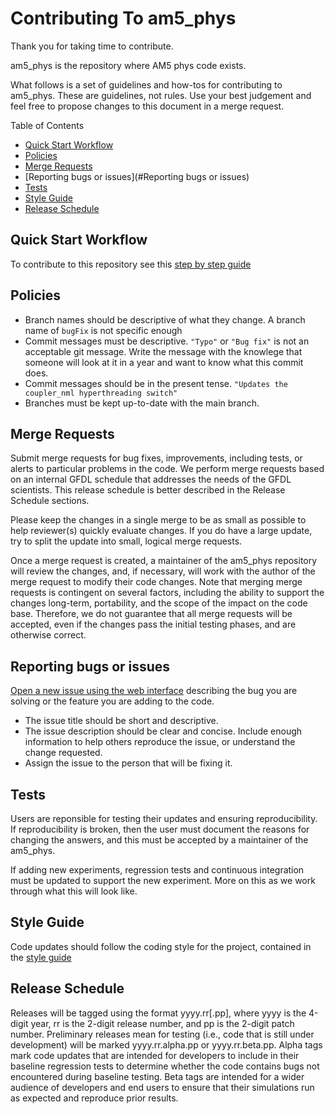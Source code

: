 # Contributing To am5_phys

Thank you for taking time to contribute.

am5_phys is the repository where AM5 phys code exists. 

What follows is a set of guidelines and how-tos for contributing to am5_phys.
These are guidelines, not rules.  Use your best judgement and feel free to
propose changes to this document in a merge request.

Table of Contents
* [Quick Start Workflow](#quick-start-workflow)
* [Policies](#policies)
* [Merge Requests](#merge-requests)
* [Reporting bugs or issues](#Reporting bugs or issues)
* [Tests](#tests)
* [Style Guide](#styleguides)
* [Release Schedule](#release-schedule)

## Quick Start Workflow

To contribute to this repository see this [step by step guide](MERGE_FOR_AM5_PHYS.md)

## Policies 

* Branch names should be descriptive of what they change.  A branch name of `bugFix` is not specific enough
* Commit messages must be descriptive.  `"Typo"` or `"Bug fix"` is not an acceptable git message. Write the
message with the knowlege that someone will look at it in a year and want to know what this commit does.
* Commit messages should be in the present tense. `"Updates the coupler_nml hyperthreading switch"` 
* Branches must be kept up-to-date with the main branch.

## Merge Requests

Submit merge requests for bug fixes, improvements, including tests, or alerts to
particular problems in the code.  We perform merge requests based on an internal
GFDL schedule that addresses the needs of the GFDL scientists.  This release
schedule is better described in the Release Schedule sections.  

Please keep the changes in a single merge to be as small as possible to help
reviewer(s) quickly evaluate changes.  If you do have a large update, try to
split the update into small, logical merge requests.

Once a merge request is created, a maintainer of the am5_phys repository will 
review the changes, and, if necessary, will work with the author of the merge 
request to modify their code changes. Note that merging merge requests is
contingent on several factors, including the ability to support the changes
long-term, portability, and the scope of the impact on the code base. Therefore,
we do not guarantee that all merge requests will be accepted,
even if the changes pass the initial testing phases, and are otherwise correct.

## Reporting bugs or issues
[Open a new issue using the web interface](https://gitlab.gfdl.noaa.gov/fms/am5_phys/-/issues/new) describing the bug you are solving or the feature you are adding to the code. 

- The issue title should be short and descriptive. 
- The issue description should be clear and concise. Include enough information to help others reproduce the issue, or understand the change requested. 
- Assign the issue to the person that will be fixing it.

## Tests

Users are reponsible for testing their updates and ensuring reproducibility.  If 
reproducibility is broken, then the user must document the reasons for changing the
answers, and this must be accepted by a maintainer of the am5_phys.

If adding new experiments, regression tests and continuous integration must be updated
 to support the new experiment.  More on this as we work through what this will look like.

## Style Guide
Code updates should follow the coding style for the project, contained in the [style guide](#STYLE.md)

## Release Schedule

Releases will be tagged using the format yyyy.rr[.pp], where yyyy is the 4-digit year, rr is the 2-digit release number, and pp is the 2-digit patch number. Preliminary releases mean for testing (i.e., code that is still under development) will be marked yyyy.rr.alpha.pp or yyyy.rr.beta.pp. Alpha tags mark code updates that are intended for developers to include in their baseline regression tests to determine whether the code contains bugs not encountered during baseline testing. Beta tags are intended for a wider audience of developers and end users to ensure that their simulations run as expected and reproduce prior results.
